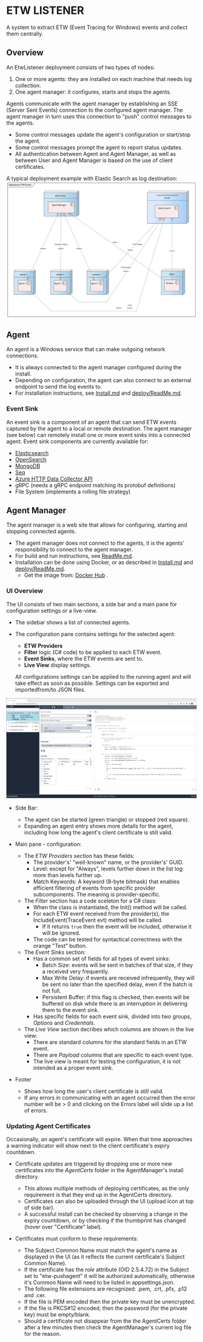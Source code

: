 # ETW LISTENER

A system to extract ETW (Event Tracing for Windows) events and collect them centrally.

## Overview

An EtwListener deployment consists of two types of nodes:

1. One or more agents: they are installed on each machine that needs log collection.
2. One agent manager: it configures, starts and stops the agents.

Agents communicate with the agent manager by establishing an SSE (Server Sent Events) connection to the configured agent manager. The agent manager in turn uses this connection to "push" control messages to the agents.

- Some control messages update the agent's configuration or start/stop the agent.
- Some control messages prompt the agent to report status updates.
- All authentication between Agent and Agent Manager, as well as between User and Agent Manager is based on the use of client certificates.

A typical deployment example with Elastic Search as log destination:
![ETW Events.png](doc/ETW%20Events.png)

## Agent

An agent is a Windows service that can make outgoing network connections.

- It is always connected to the agent manager configured during the install.
- Depending on configuration, the agent can also connect to an external endpoint to send the log events to.
- For installation instructions, see [Install.md](EtwEvents.PushAgent/Install.md) and [deploy/ReadMe.md](EtwEvents.PushAgent/deploy/ReadMe.md).

### Event Sink

An event sink is a component of an agent that can send ETW events captured by the agent to a local or remote destination.
The agent manager (see below) can remotely install one or more event sinks into a connected agent.
Event sink components are currently available for:
- [Elasticsearch](https://www.elastic.co/)
- [OpenSearch](https://opensearch.org/)
- [MongoDB](https://www.mongodb.com/)
- [Seq](https://datalust.co/seq)
- [Azure HTTP Data Collector API](https://learn.microsoft.com/en-us/azure/azure-monitor/logs/data-collector-api)
- gRPC (needs a gRPC endpoint matching its protobuf definitions)
- File System (implements a rolling file strategy)

## Agent Manager

The agent manager is a web site that allows for configuring, starting and stopping connected agents.

- The agent manager does not connect to the agents, it is the agents' responsibility to connect to the agent manager.
- For build and run instructions, see [ReadMe.md](EtwEvents.AgentManager/ReadMe.md).
- Installation can be done using Docker, or as described in [Install.md](EtwEvents.AgentManager/Install.md) and [deploy/ReadMe.md](EtwEvents.AgentManager/deploy/ReadMe.md).
  - Get the image from: [Docker Hub](https://hub.docker.com/r/waclawek/kdsoft-etw-agent-manager) .

### UI Overview

The UI consists of two main sections, a side bar and a main pane for configuration settings or a live-view.

- The sidebar shows a list of connected agents.

- The configuration pane contains settings for the selected agent:
  
  - **ETW Providers**
  - **Filter** logic (C# code) to be applied to each ETW event.
  - **Event Sinks**, where the ETW events are sent to.
  - **Live View** display settings.
  
  All configurations settings can be applied to the running agent and will take effect as soon as possible.
  Settings can be exported and importedfrom/to JSON files.

![AgentManager.png](doc/AgentManager.png)

- Side Bar:
  
  - The agent can be started (green triangle) or stopped (red square).
  - Expanding an agent entry shows more details for the agent, including how long the agent's client certificate is still valid.

- Main pane - configuration:
  
  - The *ETW Providers* section has these fields:
    - The provider's' "well-known" name, or the provider's' GUID.
    - Level: except for "Always", levels further down in the list log more than levels further up.
    - Match Keywords: A keyword (8-byte bitmask) that enables efficient filtering of events from specific provider subcomponents. The meaning is provider-specific.
  - The *Filter* section has a code sceleton for a C# class:
    - When the class is instantiated, the Init() method will be called.
    - For each ETW event received from the provider(s), the IncludeEvent(TraceEvent evt) method will be called.
      - If it returns `true` then the event will be included, otherwise it will be ignored.
    - The code can be tested for syntactical correctness with the orange "Test" button.
  - The *Event Sinks* section:
    - Has a common set of fields for all types of event sinks:
      - Batch Size: events will be sent in batches of that size, if they a received very frequently.
      - Max Write Delay: if events are received infrequently, they will be sent no later than the specified delay, even if the batch is not full.
      - Persistent Buffer: if this flag is checked, then events will be buffered on disk while there is an interruption in delivering them to the event sink.
    - Has specific fields for each event sink, divided into two groups, *Options* and *Credentials*.
  - The *Live View* section decribes which columns are shown in the live view:
    - There are standard columns for the standard fields in an ETW event.
    - There are *Payload* columns that are specific to each event type.
    - The live view is meant for testing the configuration, it is not intended as a proper event sink.

- Footer
  
  - Shows how long the user's client certificate is still valid.
  - If any errors in communicating with an agent occurred then the error number will be > 0 and clicking on the Errors label will slide up a list of errors.

### Updating Agent Certificates

Occasionally, an agent's certificate will expire. When that time approaches a warning indicator will show next to the client certificate's expiry countdown.

- Certificate updates are triggered by dropping one or more new certificates into the *AgentCerts* folder in the AgentManager's install directory.
  
  - This allows multiple methods of deploying certificates, as the only requirement is that they end up in the AgentCerts directory.
  - Certificates can also be uploaded through the UI (upload icon at top of side bar).
  - A successful install can be checked by observing a change in the expiry countdown, or by checking if the thumbprint has changed (hover over "Certificate" label).

- Certificates must conform to these requirements:
  
  - The Subject Common Name must match the agent's name as displayed in the UI (as it reflects the current certificate's Subject Common Name).
  - If the certificate has the *role* attribute (OID 2.5.4.72) in the Subject set to "etw-pushagent" it will be authorized automatically, otherwise it's Common Name will need to be listed in appsettings.json.
  - The following file extensions are recognized: .pem, .crt, .pfx, .p12 and .cer.
  - If the file is PEM encoded then the private key must be unencrypted.
  - If the file is PKCS#12 encoded, then the password (for the private key) must be empty/blank.
  - Should a certificate not disappear from the the AgentCerts folder after a few minutes then check the AgentManager's current log file for the reason.